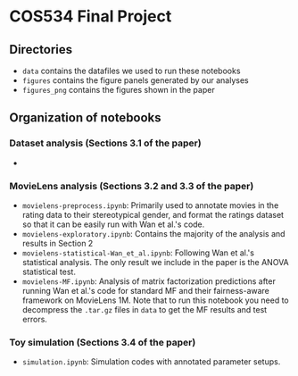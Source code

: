 # COS534 Final Project 

## Directories
- `data` contains the datafiles we used to run these notebooks
- `figures` contains the figure panels generated by our analyses
- `figures_png` contains the figures shown in the paper

## Organization of notebooks

### Dataset analysis (Sections 3.1 of the paper)
- 

### MovieLens analysis (Sections 3.2 and 3.3 of the paper)
- `movielens-preprocess.ipynb`: Primarily used to annotate movies in the rating data to their stereotypical gender, and format the ratings dataset so that it can be easily run with Wan et al.'s code.
- `movielens-exploratory.ipynb`: Contains the majority of the analysis and results in Section 2 
- `movielens-statistical-Wan_et_al.ipynb`: Following Wan et al.'s statistical analysis. The only result we include in the paper is the ANOVA statistical test.
- `movielens-MF.ipynb`: Analysis of matrix factorization predictions after running Wan et al.'s code for standard MF and their fairness-aware framework on MovieLens 1M. Note that to run this notebook you need to decompress the `.tar.gz` files in `data` to get the MF results and test errors. 

### Toy simulation (Sections 3.4 of the paper)
- `simulation.ipynb`: Simulation codes with annotated parameter setups.

